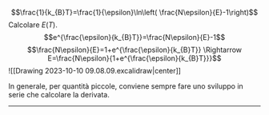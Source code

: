 $$\frac{1}{k_{B}T}=\frac{1}{\epsilon}\ln\left( \frac{N\epsilon}{E}-1\right)$$
Calcolare $E(T)$.
$$e^{\frac{\epsilon}{k_{B}T}}=\frac{N\epsilon}{E}-1$$
$$\frac{N\epsilon}{E}=1+e^{\frac{\epsilon}{k_{B}T}} \Rightarrow E=\frac{N\epsilon}{1+e^{\frac{\epsilon}{k_{B}T}}}$$
![[Drawing 2023-10-10 09.08.09.excalidraw|center]]

In generale, per quantità piccole, conviene sempre fare uno sviluppo in serie che calcolare la derivata.

---
